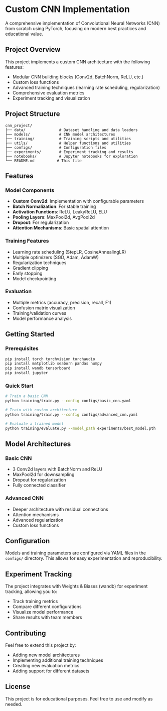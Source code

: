 # Custom CNN Implementation

A comprehensive implementation of Convolutional Neural Networks (CNN) from scratch using PyTorch, focusing on modern best practices and educational value.

## Project Overview

This project implements a custom CNN architecture with the following features:
- Modular CNN building blocks (Conv2d, BatchNorm, ReLU, etc.)
- Custom loss functions
- Advanced training techniques (learning rate scheduling, regularization)
- Comprehensive evaluation metrics
- Experiment tracking and visualization

## Project Structure

```
cnn_project/
├── data/               # Dataset handling and data loaders
├── models/             # CNN model architectures
├── training/           # Training scripts and utilities
├── utils/              # Helper functions and utilities
├── configs/            # Configuration files
├── experiments/        # Experiment tracking and results
├── notebooks/          # Jupyter notebooks for exploration
└── README.md          # This file
```

## Features

### Model Components
- **Custom Conv2d**: Implementation with configurable parameters
- **Batch Normalization**: For stable training
- **Activation Functions**: ReLU, LeakyReLU, ELU
- **Pooling Layers**: MaxPool2d, AvgPool2d
- **Dropout**: For regularization
- **Attention Mechanisms**: Basic spatial attention

### Training Features
- Learning rate scheduling (StepLR, CosineAnnealingLR)
- Multiple optimizers (SGD, Adam, AdamW)
- Regularization techniques
- Gradient clipping
- Early stopping
- Model checkpointing

### Evaluation
- Multiple metrics (accuracy, precision, recall, F1)
- Confusion matrix visualization
- Training/validation curves
- Model performance analysis

## Getting Started

### Prerequisites
```bash
pip install torch torchvision torchaudio
pip install matplotlib seaborn pandas numpy
pip install wandb tensorboard
pip install jupyter
```

### Quick Start
```bash
# Train a basic CNN
python training/train.py --config configs/basic_cnn.yaml

# Train with custom architecture
python training/train.py --config configs/advanced_cnn.yaml

# Evaluate a trained model
python training/evaluate.py --model_path experiments/best_model.pth
```

## Model Architectures

### Basic CNN
- 3 Conv2d layers with BatchNorm and ReLU
- MaxPool2d for downsampling
- Dropout for regularization
- Fully connected classifier

### Advanced CNN
- Deeper architecture with residual connections
- Attention mechanisms
- Advanced regularization
- Custom loss functions

## Configuration

Models and training parameters are configured via YAML files in the `configs/` directory. This allows for easy experimentation and reproducibility.

## Experiment Tracking

The project integrates with Weights & Biases (wandb) for experiment tracking, allowing you to:
- Track training metrics
- Compare different configurations
- Visualize model performance
- Share results with team members

## Contributing

Feel free to extend this project by:
- Adding new model architectures
- Implementing additional training techniques
- Creating new evaluation metrics
- Adding support for different datasets

## License

This project is for educational purposes. Feel free to use and modify as needed. 